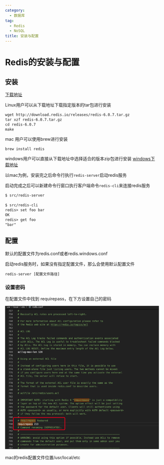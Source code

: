 ```yaml
---
category:
  - 数据库
tag:
  - Redis
  - NoSQL
title: 安装与配置
---
```

# Redis的安装与配置

## 安装
[下载地址](https://redis.io/download)

Linux用户可以从下载地址下载指定版本的tar包进行安装
~~~ shell
wget http://download.redis.io/releases/redis-6.0.7.tar.gz
tar xzf redis-6.0.7.tar.gz
cd redis-6.0.7
make
~~~

mac 用户可以使用brew进行安装
~~~ shell
brew install redis
~~~


windows用户可以直接从下载地址中选择适合的版本zip包进行安装
[windows下载地址](https://github.com/tporadowski/redis/releases)


以mac为例，安装完之后命令行执行`redis-server`启动redis服务

启动完成之后可以新建命令行窗口执行客户端命令`redis-cli`来连接redis服务

~~~ shell
$ src/redis-server

$ src/redis-cli
redis> set foo bar
OK
redis> get foo
"bar"
~~~



## 配置

默认的配置文件为redis.conf或者redis.windows.conf

启动redis服务时，如果没有指定配置文件，那么会使用默认配置文件

~~~
redis-server [配置文件路径]
~~~

### 设置密码
在配置文件中找到 requirepass，在下方设置自己的密码

![配置](images/img_9.png)


mac的redis配置文件位置/usr/local/etc